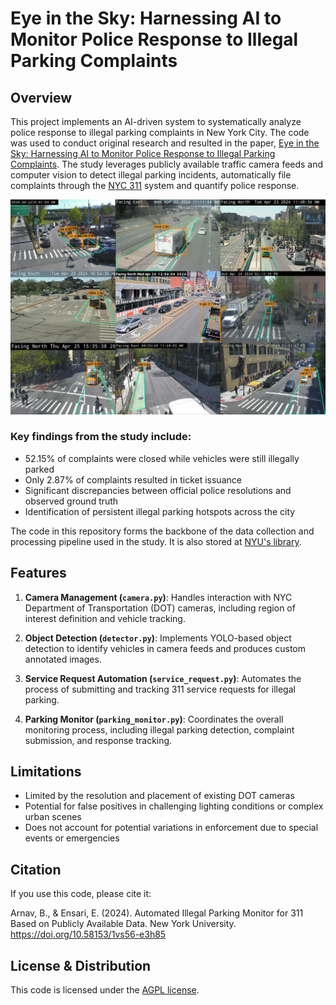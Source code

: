 # Eye in the Sky: Harnessing AI to Monitor Police Response to Illegal Parking Complaints

## Overview

This project implements an AI-driven system to systematically analyze police response to illegal parking complaints in New York City. The code was used to conduct original research and resulted in the paper, [Eye in the Sky: Harnessing AI to Monitor Police Response to Illegal Parking Complaints](https://papers.ssrn.com/sol3/papers.cfm?abstract_id=4974275). The study leverages publicly available traffic camera feeds and computer vision to detect illegal parking incidents, automatically file complaints through the [NYC 311](https://portal.311.nyc.gov/) system and quantify police response.

![camera_examples](img/camera_examples.jpg)
### Key findings from the study include:

- 52.15% of complaints were closed while vehicles were still illegally parked
- Only 2.87% of complaints resulted in ticket issuance
- Significant discrepancies between official police resolutions and observed ground truth
- Identification of persistent illegal parking hotspots across the city

The code in this repository forms the backbone of the data collection and processing pipeline used in the study. It is also stored at [NYU's library](https://ultraviolet.library.nyu.edu/records/1vs56-e3h85).

## Features

1. **Camera Management (`camera.py`)**: Handles interaction with NYC Department of Transportation (DOT) cameras, including region of interest definition and vehicle tracking.

2. **Object Detection (`detector.py`)**: Implements YOLO-based object detection to identify vehicles in camera feeds and produces custom annotated images.

3. **Service Request Automation (`service_request.py`)**: Automates the process of submitting and tracking 311 service requests for illegal parking.

4. **Parking Monitor (`parking_monitor.py`)**: Coordinates the overall monitoring process, including illegal parking detection, complaint submission, and response tracking.

## Limitations

- Limited by the resolution and placement of existing DOT cameras
- Potential for false positives in challenging lighting conditions or complex urban scenes
- Does not account for potential variations in enforcement due to special events or emergencies

## Citation

If you use this code, please cite it:

Arnav, B., & Ensari, E. (2024). Automated Illegal Parking Monitor for 311 Based on Publicly Available Data. New York University. https://doi.org/10.58153/1vs56-e3h85

## License & Distribution

This code is licensed under the [AGPL license](https://www.gnu.org/licenses/agpl-3.0.en.html).
